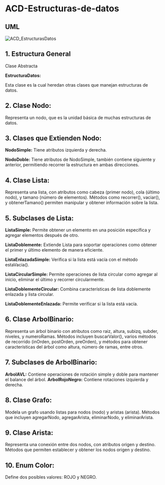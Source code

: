 # ACD-Estructuras-de-datos

## UML

![ACD_EstructurasDatos](https://github.com/user-attachments/assets/dc534dcc-6528-4225-9669-28346277ff82)


## 1. Estructura General

Clase Abstracta 

**EstructuraDatos:**

Esta clase es la cual heredan otras clases que manejan estructuras de datos. 

## 2. Clase Nodo:


Representa un nodo, que es la unidad básica de muchas estructuras de datos.

## 3. Clases que Extienden Nodo:

**NodoSimple:** Tiene atributos izquierda y derecha.


**NodoDoble:** Tiene atributos de NodoSimple, también contiene siguiente y anterior, permitiendo recorrer la estructura en ambas direcciones.


## 4. Clase Lista:

Representa una lista, con atributos como cabeza (primer nodo), cola (último nodo), y tamano (número de elementos).
Métodos como recorrer(), vaciar(), y obtenerTamano() permiten manipular y obtener información sobre la lista.


## 5. Subclases de Lista:

**ListaSimple:** Permite obtener un elemento en una posición específica y agregar elementos después de otro.


**ListaDoblemente:** Extiende Lista para soportar operaciones como obtener el primer y último elemento de manera eficiente.


**ListaEnlazadaSimple:** Verifica si la lista está vacía con el método estaVacia().


**ListaCircularSimple:** Permite operaciones de lista circular como agregar al inicio, eliminar el último y recorrer circularmente.


**ListaDoblementeCircular:** Combina características de lista doblemente enlazada y lista circular.


**ListaDoblementeEnlazada:** Permite verificar si la lista está vacía.


## 6. Clase ArbolBinario:

Representa un árbol binario con atributos como raiz, altura, subizq, subder, niveles, y numeroRamas.
Métodos incluyen buscarValor(), varios métodos de recorrido (inOrden, postOrden, preOrden), y métodos para obtener características del árbol como altura, número de ramas, entre otros.


## 7. Subclases de ArbolBinario:

**ArbolAVL:** Contiene operaciones de rotación simple y doble para mantener el balance del árbol.
**ArbolRojoNegro:** Contiene rotaciones izquierda y derecha.


## 8. Clase Grafo:

Modela un grafo usando listas para nodos (nodo) y aristas (arista).
Métodos que incluyen agregarNodo, agregarArista, eliminarNodo, y eliminarArista.


## 9. Clase Arista:

Representa una conexión entre dos nodos, con atributos origen y destino.
Métodos que permiten establecer y obtener los nodos origen y destino.


## 10. Enum Color:

Define dos posibles valores: ROJO y NEGRO.
